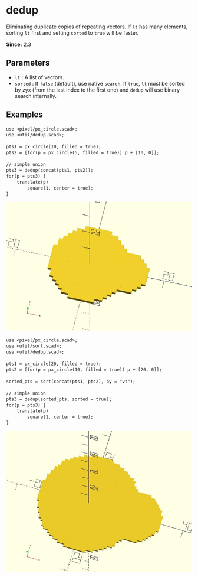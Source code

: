 # dedup

Eliminating duplicate copies of repeating vectors. If `lt` has many elements, sorting `lt` first and setting `sorted` to `true` will be faster.

**Since:** 2.3

## Parameters

- `lt` : A list of vectors.
- `sorted` : If `false` (default), use native `search`. If `true`, `lt` must be sorted by zyx (from the last index to the first one) and `dedup` will use binary search internally.

## Examples

    use <pixel/px_circle.scad>;
    use <util/dedup.scad>;

    pts1 = px_circle(10, filled = true);
    pts2 = [for(p = px_circle(5, filled = true)) p + [10, 0]];

    // simple union
    pts3 = dedup(concat(pts1, pts2));
    for(p = pts3) {
        translate(p)
            square(1, center = true);
    }

![dedup](images/lib2x-dedup-1.JPG)

    use <pixel/px_circle.scad>;
    use <util/sort.scad>;
    use <util/dedup.scad>;

    pts1 = px_circle(20, filled = true);
    pts2 = [for(p = px_circle(10, filled = true)) p + [20, 0]];

    sorted_pts = sort(concat(pts1, pts2), by = "vt");
    
    // simple union
    pts3 = dedup(sorted_pts, sorted = true);
    for(p = pts3) {
        translate(p)
            square(1, center = true);
    }

![dedup](images/lib2x-dedup-2.JPG)